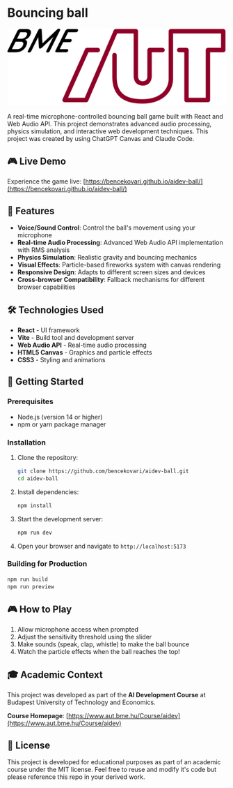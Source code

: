 # Bouncing ball

![Logo](public/logo.png)

A real-time microphone-controlled bouncing ball game built with React and Web Audio API. This project demonstrates advanced audio processing, physics simulation, and interactive web development techniques. This project was created by using ChatGPT Canvas and Claude Code.

## 🎮 Live Demo

Experience the game live: [https://bencekovari.github.io/aidev-ball/](https://bencekovari.github.io/aidev-ball/)

## 🎯 Features

- **Voice/Sound Control**: Control the ball's movement using your microphone
- **Real-time Audio Processing**: Advanced Web Audio API implementation with RMS analysis
- **Physics Simulation**: Realistic gravity and bouncing mechanics
- **Visual Effects**: Particle-based fireworks system with canvas rendering
- **Responsive Design**: Adapts to different screen sizes and devices
- **Cross-browser Compatibility**: Fallback mechanisms for different browser capabilities

## 🛠️ Technologies Used

- **React** - UI framework
- **Vite** - Build tool and development server
- **Web Audio API** - Real-time audio processing
- **HTML5 Canvas** - Graphics and particle effects
- **CSS3** - Styling and animations

## 🚀 Getting Started

### Prerequisites

- Node.js (version 14 or higher)
- npm or yarn package manager

### Installation

1. Clone the repository:
   ```bash
   git clone https://github.com/bencekovari/aidev-ball.git
   cd aidev-ball
   ```

2. Install dependencies:
   ```bash
   npm install
   ```

3. Start the development server:
   ```bash
   npm run dev
   ```

4. Open your browser and navigate to `http://localhost:5173`

### Building for Production

```bash
npm run build
npm run preview
```

## 🎮 How to Play

1. Allow microphone access when prompted
2. Adjust the sensitivity threshold using the slider
3. Make sounds (speak, clap, whistle) to make the ball bounce
4. Watch the particle effects when the ball reaches the top!

## 🎓 Academic Context

This project was developed as part of the **AI Development Course** at Budapest University of Technology and Economics.

**Course Homepage**: [https://www.aut.bme.hu/Course/aidev](https://www.aut.bme.hu/Course/aidev)

## 📄 License

This project is developed for educational purposes as part of an academic course under the MIT license. Feel free to reuse and modify it's code but please reference this repo in your derived work.
